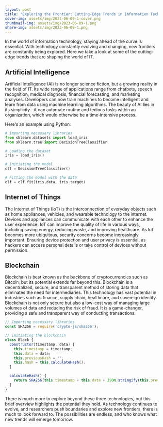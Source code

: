 ```yaml
---
layout: post
title: "Exploring the Frontier: Cutting-Edge Trends in Information Technology"
cover-img: assets/img/2023-06-09-1-cover.png
thumbnail-img: assets/img/2023-06-09-1.png
share-img: assets/img/2023-06-09-1.png
---
```


In the world of information technology, staying ahead of the curve is essential. With technology constantly evolving and changing, new frontiers are constantly being explored. Here we take a look at some of the cutting-edge trends that are shaping the world of IT.

## Artificial Intelligence

Artificial intelligence (AI) is no longer science fiction, but a growing reality in the field of IT. Its wide range of applications range from chatbots, speech recognition, medical diagnosis, financial forecasting, and marketing analyses. Developers can now train machines to become intelligent and learn from data using machine learning algorithms. The beauty of AI lies in its simplicity - it can automate routine and tedious tasks within an organization, which would otherwise be a time-intensive process.

Here's an example using Python:

```python
# Importing necessary libraries
from sklearn.datasets import load_iris
from sklearn.tree import DecisionTreeClassifier

# Loading the dataset
iris = load_iris()

# Initiating the model
clf = DecisionTreeClassifier()

# Fitting the model with the data
clf = clf.fit(iris.data, iris.target)
```

## Internet of Things

The Internet of Things (IoT) is the interconnection of everyday objects such as home appliances, vehicles, and wearable technology to the internet. Devices and appliances can communicate with each other to enhance the user experience. IoT can improve the quality of life in various ways, including saving energy, reducing waste, and improving healthcare. As IoT becomes more ubiquitous, security concerns become increasingly important. Ensuring device protection and user privacy is essential, as hackers can access personal details or take control of devices without permission.

## Blockchain

Blockchain is best known as the backbone of cryptocurrencies such as Bitcoin, but its potential extends far beyond this. Blockchain is a decentralized, secure, and transparent method of storing data that eliminates the need for intermediaries. This technology has vast potential in industries such as finance, supply chain, healthcare, and sovereign identity. Blockchain is not only secure but also a low-cost way of managing large volumes of data and reducing the risk of fraud. It is a game-changer, providing a safe and transparent way of conducting transactions.

```javascript
// Importing necessary libraries
const SHA256 = require('crypto-js/sha256');

// Initiating the blockchain
class Block {
  constructor(timestamp, data) {
    this.timestamp = timestamp;
    this.data = data;
    this.previousHash = '';
    this.hash = this.calculateHash();
  }

  calculateHash() {
    return SHA256(this.timestamp + this.data + JSON.stringify(this.previousHash)).toString();
  }
}
```

There is much more to explore beyond these three technologies, but this brief overview highlights the potential they hold. As technology continues to evolve, and researchers push boundaries and explore new frontiers, there is much to look forward to. The possibilities are endless, and who knows what new trends will emerge tomorrow.